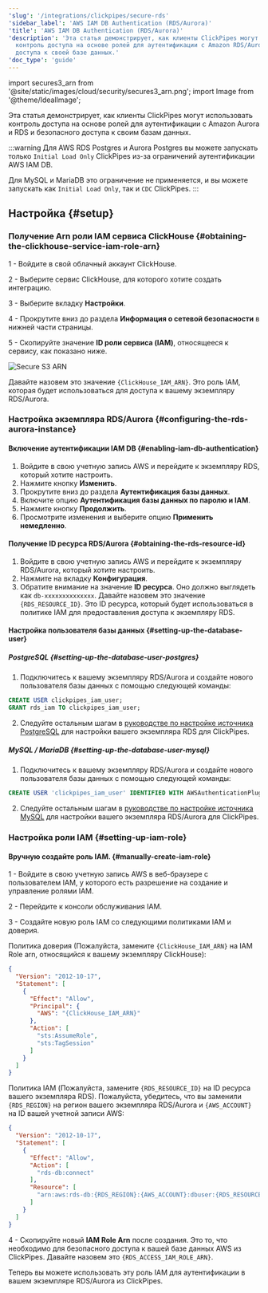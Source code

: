 ```yaml
---
'slug': '/integrations/clickpipes/secure-rds'
'sidebar_label': 'AWS IAM DB Authentication (RDS/Aurora)'
'title': 'AWS IAM DB Authentication (RDS/Aurora)'
'description': 'Эта статья демонстрирует, как клиенты ClickPipes могут использовать
  контроль доступа на основе ролей для аутентификации с Amazon RDS/Aurora и безопасного
  доступа к своей базе данных.'
'doc_type': 'guide'
---
```


import secures3_arn from '@site/static/images/cloud/security/secures3_arn.png';
import Image from '@theme/IdealImage';

Эта статья демонстрирует, как клиенты ClickPipes могут использовать контроль доступа на основе ролей для аутентификации с Amazon Aurora и RDS и безопасного доступа к своим базам данных.

:::warning
Для AWS RDS Postgres и Aurora Postgres вы можете запускать только `Initial Load Only` ClickPipes из-за ограничений аутентификации AWS IAM DB.

Для MySQL и MariaDB это ограничение не применяется, и вы можете запускать как `Initial Load Only`, так и `CDC` ClickPipes.
:::

## Настройка {#setup}

### Получение Arn роли IAM сервиса ClickHouse {#obtaining-the-clickhouse-service-iam-role-arn}

1 - Войдите в свой облачный аккаунт ClickHouse.

2 - Выберите сервис ClickHouse, для которого хотите создать интеграцию.

3 - Выберите вкладку **Настройки**.

4 - Прокрутите вниз до раздела **Информация о сетевой безопасности** в нижней части страницы.

5 - Скопируйте значение **ID роли сервиса (IAM)**, относящееся к сервису, как показано ниже.

<Image img={secures3_arn} alt="Secure S3 ARN" size="lg" border/>

Давайте назовем это значение `{ClickHouse_IAM_ARN}`. Это роль IAM, которая будет использоваться для доступа к вашему экземпляру RDS/Aurora.

### Настройка экземпляра RDS/Aurora {#configuring-the-rds-aurora-instance}

#### Включение аутентификации IAM DB {#enabling-iam-db-authentication}
1. Войдите в свою учетную запись AWS и перейдите к экземпляру RDS, который хотите настроить.
2. Нажмите кнопку **Изменить**.
3. Прокрутите вниз до раздела **Аутентификация базы данных**.
4. Включите опцию **Аутентификация базы данных по паролю и IAM**.
5. Нажмите кнопку **Продолжить**.
6. Просмотрите изменения и выберите опцию **Применить немедленно**.

#### Получение ID ресурса RDS/Aurora {#obtaining-the-rds-resource-id}

1. Войдите в свою учетную запись AWS и перейдите к экземпляру RDS/Aurora, который хотите настроить.
2. Нажмите на вкладку **Конфигурация**.
3. Обратите внимание на значение **ID ресурса**. Оно должно выглядеть как `db-xxxxxxxxxxxxxx`. Давайте назовем это значение `{RDS_RESOURCE_ID}`. Это ID ресурса, который будет использоваться в политике IAM для предоставления доступа к экземпляру RDS.

#### Настройка пользователя базы данных {#setting-up-the-database-user}

##### PostgreSQL {#setting-up-the-database-user-postgres}

1. Подключитесь к вашему экземпляру RDS/Aurora и создайте нового пользователя базы данных с помощью следующей команды:
```sql
CREATE USER clickpipes_iam_user; 
GRANT rds_iam TO clickpipes_iam_user;
```
2. Следуйте остальным шагам в [руководстве по настройке источника PostgreSQL](postgres/source/rds) для настройки вашего экземпляра RDS для ClickPipes.

##### MySQL / MariaDB {#setting-up-the-database-user-mysql}

1. Подключитесь к вашему экземпляру RDS/Aurora и создайте нового пользователя базы данных с помощью следующей команды:
```sql
CREATE USER 'clickpipes_iam_user' IDENTIFIED WITH AWSAuthenticationPlugin AS 'RDS';
```
2. Следуйте остальным шагам в [руководстве по настройке источника MySQL](mysql/source/rds) для настройки вашего экземпляра RDS/Aurora для ClickPipes.

### Настройка роли IAM {#setting-up-iam-role}

#### Вручную создайте роль IAM. {#manually-create-iam-role}

1 - Войдите в свою учетную запись AWS в веб-браузере с пользователем IAM, у которого есть разрешение на создание и управление ролями IAM.

2 - Перейдите к консоли обслуживания IAM.

3 - Создайте новую роль IAM со следующими политиками IAM и доверия.

Политика доверия (Пожалуйста, замените `{ClickHouse_IAM_ARN}` на IAM Role arn, относящийся к вашему экземпляру ClickHouse):

```json
{
  "Version": "2012-10-17",
  "Statement": [
    {
      "Effect": "Allow",
      "Principal": {
        "AWS": "{ClickHouse_IAM_ARN}"
      },
      "Action": [
        "sts:AssumeRole",
        "sts:TagSession"
      ]
    }
  ]
}
```

Политика IAM (Пожалуйста, замените `{RDS_RESOURCE_ID}` на ID ресурса вашего экземпляра RDS). Пожалуйста, убедитесь, что вы заменили `{RDS_REGION}` на регион вашего экземпляра RDS/Aurora и `{AWS_ACCOUNT}` на ID вашей учетной записи AWS:

```json
{
  "Version": "2012-10-17",
  "Statement": [
    {
      "Effect": "Allow",
      "Action": [
        "rds-db:connect"
      ],
      "Resource": [
        "arn:aws:rds-db:{RDS_REGION}:{AWS_ACCOUNT}:dbuser:{RDS_RESOURCE_ID}/clickpipes_iam_user"
      ]
    }
  ]
}
```

4 - Скопируйте новый **IAM Role Arn** после создания. Это то, что необходимо для безопасного доступа к вашей базе данных AWS из ClickPipes. Давайте назовем это `{RDS_ACCESS_IAM_ROLE_ARN}`.

Теперь вы можете использовать эту роль IAM для аутентификации в вашем экземпляре RDS/Aurora из ClickPipes.
